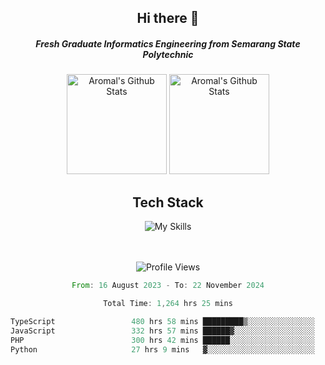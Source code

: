 <div align="center">
  <h2>Hi there 👋</h2>

  <h5>Fresh Graduate Informatics Engineering from Semarang State Polytechnic</h5>

  <img
    height="160"
    alt="Aromal's Github Stats"
    src="https://github-readme-stats.vercel.app/api?username=dafariski77&show_icons=true&theme=tokyonight&count_private=true"
  />
  <img
    alt="Aromal's Github Stats"
    height="160"
    src="https://github-readme-stats.vercel.app/api/top-langs/?username=dafariski77&layout=compact&theme=tokyonight"
  />

  <h2>Tech Stack</h2>
  
![My Skills](https://simpleskill.icons.workers.dev/svg?i=typescript,next.js,react,tailwindcss,shadcnui,reactquery,prisma,socketdotio,zod)

  <br /><br />
  <img src="https://komarev.com/ghpvc/?username=dafariski77&abbreviated=true" alt="Profile Views">
    
  <!--START_SECTION:waka-->

```rust
From: 16 August 2023 - To: 22 November 2024

Total Time: 1,264 hrs 25 mins

TypeScript                 480 hrs 58 mins █████████▒░░░░░░░░░░░░░░░   37.61 %
JavaScript                 332 hrs 57 mins ██████▓░░░░░░░░░░░░░░░░░░   26.04 %
PHP                        300 hrs 42 mins ██████░░░░░░░░░░░░░░░░░░░   23.51 %
Python                     27 hrs 9 mins   ▓░░░░░░░░░░░░░░░░░░░░░░░░   02.12 %
```

<!--END_SECTION:waka-->
</div>
